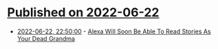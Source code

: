 # [Published on 2022-06-22](index.md)

* [2022-06-22, 22:50:00](https://slashdot.org/story/22/06/22/2040252/alexa-will-soon-be-able-to-read-stories-as-your-dead-grandma?utm_source=rss1.0mainlinkanon&utm_medium=feed) - [Alexa Will Soon Be Able To Read Stories As Your Dead Grandma](https://slashdot.org/story/22/06/22/2040252/alexa-will-soon-be-able-to-read-stories-as-your-dead-grandma?utm_source=rss1.0mainlinkanon&utm_medium=feed)
